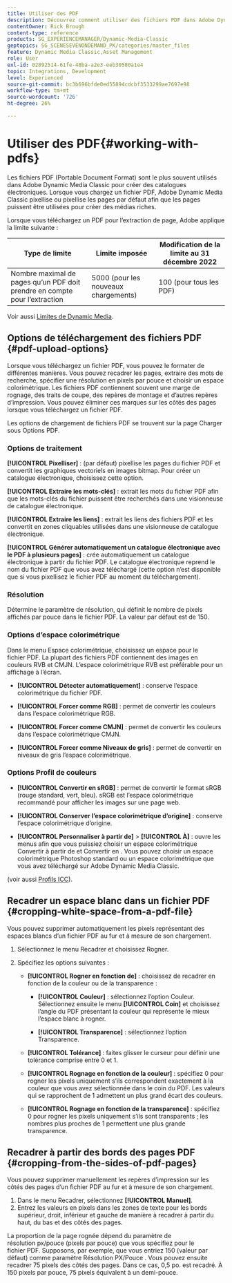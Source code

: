 ```yaml
---
title: Utiliser des PDF
description: Découvrez comment utiliser des fichiers PDF dans Adobe Dynamic Media Classic.
contentOwner: Rick Brough
content-type: reference
products: SG_EXPERIENCEMANAGER/Dynamic-Media-Classic
geptopics: SG_SCENESEVENONDEMAND_PK/categories/master_files
feature: Dynamic Media Classic,Asset Management
role: User
exl-id: 02892514-61fe-48ba-a2e3-eeb30580a1e4
topic: Integrations, Development
level: Experienced
source-git-commit: bc3b696bfde0ed55894cdcbf3533299ae7697e98
workflow-type: tm+mt
source-wordcount: '726'
ht-degree: 26%

---
```


# Utiliser des PDF{#working-with-pdfs}

Les fichiers PDF (Portable Document Format) sont le plus souvent utilisés dans Adobe Dynamic Media Classic pour créer des catalogues électroniques. Lorsque vous chargez un fichier PDF, Adobe Dynamic Media Classic pixellise ou pixellise les pages par défaut afin que les pages puissent être utilisées pour créer des médias riches.

Lorsque vous téléchargez un PDF pour l’extraction de page, Adobe applique la limite suivante :

| Type de limite | Limite imposée | Modification de la limite au 31 décembre 2022 |
| --- | --- | --- |
| Nombre maximal de pages qu’un PDF doit prendre en compte pour l’extraction | 5000 (pour les nouveaux chargements) | 100 (pour tous les PDF) |

Voir aussi [Limites de Dynamic Media](/help/using/limitations.md).

## Options de téléchargement des fichiers PDF {#pdf-upload-options}

Lorsque vous téléchargez un fichier PDF, vous pouvez le formater de différentes manières. Vous pouvez recadrer les pages, extraire des mots de recherche, spécifier une résolution en pixels par pouce et choisir un espace colorimétrique. Les fichiers PDF contiennent souvent une marge de rognage, des traits de coupe, des repères de montage et d’autres repères d’impression. Vous pouvez éliminer ces marques sur les côtés des pages lorsque vous téléchargez un fichier PDF.

Les options de chargement de fichiers PDF se trouvent sur la page Charger sous Options PDF.

### Options de traitement

**[!UICONTROL Pixelliser]** : (par défaut) pixellise les pages du fichier PDF et convertit les graphiques vectoriels en images bitmap. Pour créer un catalogue électronique, choisissez cette option.

**[!UICONTROL Extraire les mots-clés]** : extrait les mots du fichier PDF afin que les mots-clés du fichier puissent être recherchés dans une visionneuse de catalogue électronique.

**[!UICONTROL Extraire les liens]** : extrait les liens des fichiers PDF et les convertit en zones cliquables utilisées dans une visionneuse de catalogue électronique.

**[!UICONTROL Générer automatiquement un catalogue électronique avec le PDF à plusieurs pages]** : crée automatiquement un catalogue électronique à partir du fichier PDF. Le catalogue électronique reprend le nom du fichier PDF que vous avez téléchargé (cette option n’est disponible que si vous pixellisez le fichier PDF au moment du téléchargement).

### Résolution

Détermine le paramètre de résolution, qui définit le nombre de pixels affichés par pouce dans le fichier PDF. La valeur par défaut est de 150.

### Options d’espace colorimétrique

Dans le menu Espace colorimétrique, choisissez un espace pour le fichier PDF. La plupart des fichiers PDF contiennent des images en couleurs RVB et CMJN. L’espace colorimétrique RVB est préférable pour un affichage à l’écran.

* **[!UICONTROL Détecter automatiquement]** : conserve l’espace colorimétrique du fichier PDF.

* **[!UICONTROL Forcer comme RGB]** : permet de convertir les couleurs dans l’espace colorimétrique RGB.

* **[!UICONTROL Forcer comme CMJN]** : permet de convertir les couleurs dans l’espace colorimétrique CMJN.

* **[!UICONTROL Forcer comme Niveaux de gris]** : permet de convertir en niveaux de gris l’espace colorimétrique.

### Options Profil de couleurs

* **[!UICONTROL Convertir en sRGB]** : permet de convertir le format sRGB (rouge standard, vert, bleu). sRGB est l’espace colorimétrique recommandé pour afficher les images sur une page web.

* **[!UICONTROL Conserver l’espace colorimétrique d’origine]** : conserve l’espace colorimétrique d’origine.

* **[!UICONTROL Personnaliser à partir de]** > **[!UICONTROL À]** : ouvre les menus afin que vous puissiez choisir un espace colorimétrique Convertir à partir de et Convertir en . Vous pouvez choisir un espace colorimétrique Photoshop standard ou un espace colorimétrique que vous avez téléchargé sur Adobe Dynamic Media Classic.

(voir aussi [Profils ICC](/help/using/icc-profiles.md#icc_profiles)).

## Recadrer un espace blanc dans un fichier PDF {#cropping-white-space-from-a-pdf-file}

Vous pouvez supprimer automatiquement les pixels représentant des espaces blancs d’un fichier PDF au fur et à mesure de son chargement.

1. Sélectionnez le menu Recadrer et choisissez Rogner.
1. Spécifiez les options suivantes :

   * **[!UICONTROL Rogner en fonction de]** : choisissez de recadrer en fonction de la couleur ou de la transparence :

      * **[!UICONTROL Couleur]** : sélectionnez l’option Couleur. Sélectionnez ensuite le menu **[!UICONTROL Coin]** et choisissez l’angle du PDF présentant la couleur qui représente le mieux l’espace blanc à rogner.

      * **[!UICONTROL Transparence]** : sélectionnez l’option Transparence.

   * **[!UICONTROL Tolérance]** : faites glisser le curseur pour définir une tolérance comprise entre 0 et 1.

   * **[!UICONTROL Rognage en fonction de la couleur]** : spécifiez 0 pour rogner les pixels uniquement s’ils correspondent exactement à la couleur que vous avez sélectionnée dans le coin du PDF. Les valeurs qui se rapprochent de 1 admettent un plus grand écart des couleurs.

   * **[!UICONTROL Rognage en fonction de la transparence]** : spécifiez 0 pour rogner les pixels uniquement s’ils sont transparents ; les nombres plus proches de 1 permettent une plus grande transparence.

## Recadrer à partir des bords des pages PDF {#cropping-from-the-sides-of-pdf-pages}

Vous pouvez supprimer manuellement les repères d’impression sur les côtés des pages d’un fichier PDF au fur et à mesure de son chargement.

1. Dans le menu Recadrer, sélectionnez **[!UICONTROL Manuel]**.
1. Entrez les valeurs en pixels dans les zones de texte pour les bords supérieur, droit, inférieur et gauche de manière à recadrer à partir du haut, du bas et des côtés des pages.

La proportion de la page rognée dépend du paramètre de résolution px/pouce (pixels par pouce) que vous spécifiez pour le fichier PDF. Supposons, par exemple, que vous entriez 150 (valeur par défaut) comme paramètre Résolution PX/Pouce . Vous pouvez ensuite recadrer 75 pixels des côtés des pages. Dans ce cas, 0,5 po. est recadré. À 150 pixels par pouce, 75 pixels équivalent à un demi-pouce.
